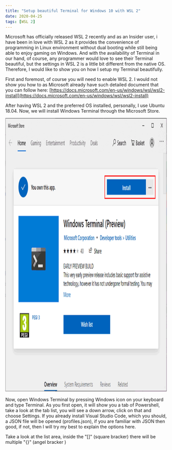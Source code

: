 ```yaml
---
title: "Setup beautiful Terminal for Windows 10 with WSL 2"
date: 2020-04-25
tags: [WSL 2]
---
```


Microsoft has officially released WSL 2 recently and as an Insider user, i have been in love with WSL 2 as it provides the convenience of programming in Linux environment without dual booting while still being able to enjoy gaming on Windows. And with the availability of Terminal in our hand, of course, any programmer would love to see their Terminal beautiful, but the settings in WSL 2 is a little bit different from the native OS. Therefore, I would like to show you on how I setup my Terminal beautifully. 

First and foremost, of course you will need to enable WSL 2. I would not show you how to as Microsoft already have such detailed document that you can follow here: [https://docs.microsoft.com/en-us/windows/wsl/wsl2-install](https://docs.microsoft.com/en-us/windows/wsl/wsl2-install) 

After having WSL 2 and the preferred OS installed, personally, I use Ubuntu 18.04. Now, we will install Windows Terminal through the Microsoft Store. 

<img src="images/beautiful-terminal/Windows-Terminal-Store-Installation.png" alt="Windows Terminal on Store" title="Windows Terminal on Store" width="1280" height="854" class="image-popup"/>

Now, open Windows Terminal by pressing Windows icon on your keyboard and type Terminal. As you first open, it will show you a tab of Powershell, take a look at the tab list, you will see a down arrow, click on that and choose Settings. If you already install Visual Studio Code, which you should, a JSON file will be opened (profiles.json), if you are familiar with JSON then good, if not, then I will try my best to explain the options here. 

Take a look at the list area, inside the "[]" (square bracker) there will be multiple "{}" (angel bracker )